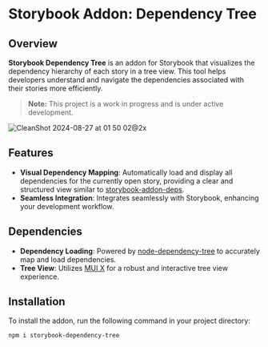 # Storybook Addon: Dependency Tree

## Overview
**Storybook Dependency Tree** is an addon for Storybook that visualizes the dependency hierarchy of each story in a tree view. This tool helps developers understand and navigate the dependencies associated with their stories more efficiently.

> **Note:** This project is a work in progress and is under active development.

![CleanShot 2024-08-27 at 01 50 02@2x](https://github.com/user-attachments/assets/7c9e4b1b-eb82-4eb7-a8e7-ca015b6e2636)

## Features
- **Visual Dependency Mapping**: Automatically load and display all dependencies for the currently open story, providing a clear and structured view similar to [storybook-addon-deps](https://storybook.js.org/addons/storybook-addon-deps).
- **Seamless Integration**: Integrates seamlessly with Storybook, enhancing your development workflow.

## Dependencies
- **Dependency Loading**: Powered by [node-dependency-tree](https://github.com/dependents/node-dependency-tree) to accurately map and load dependencies.
- **Tree View**: Utilizes [MUI X](https://github.com/mui/mui-x) for a robust and interactive tree view experience.

## Installation
To install the addon, run the following command in your project directory:

```bash
npm i storybook-dependency-tree

